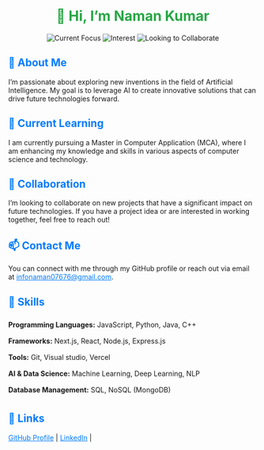 <!-- GitHub Profile README -->

<h1 style="color: #28a745; text-align: center;">👋 Hi, I’m <strong>Naman Kumar</strong></h1>

<p style="text-align: center;">
  <img src="https://img.shields.io/badge/Current%20Focus-Master%20in%20Computer%20Application-blue" alt="Current Focus" />
  <img src="https://img.shields.io/badge/Interest-AI%20Innovations-red" alt="Interest" />
  <img src="https://img.shields.io/badge/Looking%20to%20Collaborate-Future%20Tech%20Projects-yellow" alt="Looking to Collaborate" />
</p>

<h2 style="color: #007bff;">👀 About Me</h2>
<p>
  I’m passionate about exploring new inventions in the field of Artificial Intelligence. My goal is to leverage AI to create innovative solutions that can drive future technologies forward. 
</p>

<h2 style="color: #007bff;">🌱 Current Learning</h2>
<p>
  I am currently pursuing a Master in Computer Application (MCA), where I am enhancing my knowledge and skills in various aspects of computer science and technology.
</p>

<h2 style="color: #007bff;">💞️ Collaboration</h2>
<p>
  I’m looking to collaborate on new projects that have a significant impact on future technologies. If you have a project idea or are interested in working together, feel free to reach out!
</p>

<h2 style="color: #007bff;">📫 Contact Me</h2>
<p>
  You can connect with me through my GitHub profile or reach out via email at <a href="mailto:your-email@example.com" style="color: #007bff;">infonaman07676@gmail.com</a>.
</p>

<h2 style="color: #007bff;">🔧 Skills</h2>
<ul style="list-style-type: none; padding: 0;">
  <li style="padding: 8px 0;">
    <strong>Programming Languages:</strong> JavaScript, Python, Java, C++
  </li>
  <li style="padding: 8px 0;">
    <strong>Frameworks:</strong> Next.js, React, Node.js, Express.js
  </li>
  <li style="padding: 8px 0;">
    <strong>Tools:</strong> Git, Visual studio, Vercel
  </li>
  <li style="padding: 8px 0;">
    <strong>AI & Data Science:</strong> Machine Learning, Deep Learning, NLP
  </li>
  <li style="padding: 8px 0;">
    <strong>Database Management:</strong> SQL, NoSQL (MongoDB)
  </li>
</ul>

<h2 style="color: #007bff;">🔗 Links</h2>
<p>
  <a href="https://github.com/Namankumar199" style="color: #007bff;">GitHub Profile</a> |
  <a href="https://www.linkedin.com/in/naman-kumar-5916a7182/" style="color: #007bff;">LinkedIn</a> |
</p>

<!-- Markdown comments -->
<!--
Namankumar199/Namankumar199 is a ✨ special ✨ repository because its `README.md` (this file) appears on your GitHub profile.
You can click the Preview link to take a look at your changes.
-->
